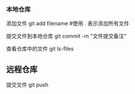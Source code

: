 ### 本地仓库

添加文件						git add filename #使用 . 表示添加所有文件

提交文件到本地仓库	git commit -m "文件提交备注"

查看仓库中的文件		git ls-files

## 远程仓库

提交文件						git push